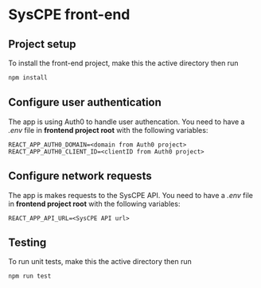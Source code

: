 # SysCPE front-end

## Project setup
To install the front-end project, make this the active directory then run  
```bash
npm install
```

## Configure user authentication
The app is using Auth0 to handle user authencation. You need to have a *.env* 
file in **frontend project root** with the following variables:

```dosini
REACT_APP_AUTH0_DOMAIN=<domain from Auth0 project>
REACT_APP_AUTH0_CLIENT_ID=<clientID from Auth0 project>
```

## Configure network requests
The app is makes requests to the SysCPE API. You need to have a *.env* file in
**frontend project root** with the following variables:

```dosini
REACT_APP_API_URL=<SysCPE API url>
```

## Testing
To run unit tests, make this the active directory then run  
```bash
npm run test
```
